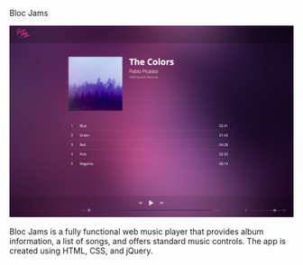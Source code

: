 Bloc Jams

![Screenshot](https://raw.githubusercontent.com/harusoo/bloc-jams-jquery/master/Screen%20Shot%202019-02-14%20at%2012.28.07%20AM.png)

Bloc Jams is a fully functional web music player that provides album information, a list of songs, and offers standard music controls. 
The app is created using HTML, CSS, and jQuery.
